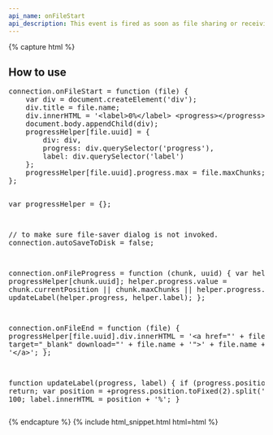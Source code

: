```yaml
---
api_name: onFileStart
api_description: This event is fired as soon as file sharing or receiving started
---
```


{% capture html %}

<section>
    <h2>How to use</h2>
                    <pre>
connection.onFileStart = function (file) {
    var div = document.createElement('div');
    div.title = file.name;
    div.innerHTML = '&lt;label&gt;0%&lt;/label&gt; &lt;progress&gt;&lt;/progress&gt;';
    document.body.appendChild(div);
    progressHelper[file.uuid] = {
        div: div,
        progress: div.querySelector('progress'),
        label: div.querySelector('label')
    };
    progressHelper[file.uuid].progress.max = file.maxChunks;
};

var progressHelper = {};

// to make sure file-saver dialog is not invoked.
connection.autoSaveToDisk = false;

connection.onFileProgress = function (chunk, uuid) {
    var helper = progressHelper[chunk.uuid];
    helper.progress.value = chunk.currentPosition || chunk.maxChunks || helper.progress.max;
    updateLabel(helper.progress, helper.label);
};

connection.onFileEnd = function (file) {
    progressHelper[file.uuid].div.innerHTML = '&lt;a href="' + file.url + '" target="_blank" download="' + file.name + '"&gt;' + file.name + '&lt;/a&gt;';
};

function updateLabel(progress, label) {
    if (progress.position == -1) return;
    var position = +progress.position.toFixed(2).split('.')[1] || 100;
    label.innerHTML = position + '%';
}
</pre>
</section>

{% endcapture %}
{% include html_snippet.html html=html %}
